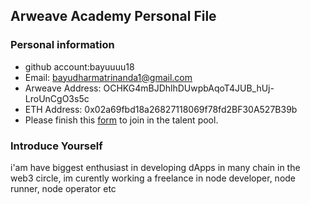 ## Arweave Academy Personal File

### Personal information

- github account:bayuuuu18 
- Email: bayudharmatrinanda1@gmail.com
- Arweave Address: OCHKG4mBJDhlhDUwpbAqoT4JUB_hUj-LroUnCgO3s5c
- ETH Address: 0x02a69fbd18a26827118069f78fd2BF30A527B39b
- Please finish this [form](https://docs.google.com/forms/d/e/1FAIpQLSfWA5fIIcBgmRppm3jNz5vmf9Mai_QMVil-2pO4r7YKn_Zhtw/viewform?usp=sf_link) to join in the talent pool.

### Introduce Yourself
 i'am have biggest enthusiast in developing dApps in many chain in the web3 circle, im curently working a freelance in node developer, node runner, node operator etc
